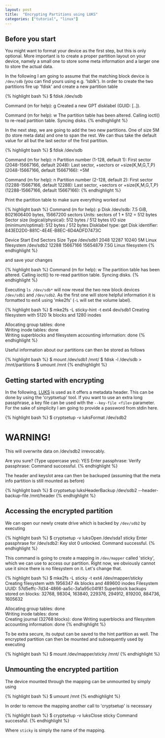 ```yaml
---
layout: post
title:  "Encrypting Partitions using LUKS"
categories: ["tutorial", "linux"]
---
```


Before you start
----------------
You might want to format your device as the first step, but this is only optional.
More important is to create a proper partition layout on your device, namely a small one to store some meta information and a larger one to store the actual data.

In the following I am going to assume that the matching block device is `/dev/sdb` (you can find yours using e.g. 'lsblk').
In order to create the two partitions fire up 'fdisk' and create a new partition table

{% highlight bash %}
$ fdisk /dev/sdb

Command (m for help): g
Created a new GPT disklabel (GUID: [..]).

Command (m for help): w
The partition table has been altered.
Calling ioctl() to re-read partition table.
Syncing disks.
{% endhighlight %}

In the next step, we are going to add the two new partitions. One of size 5M (to store meta data) and one to span the rest. We can thus take the default value for all but the last sector of the first partition.

{% highlight bash %}
$ fdisk /dev/sdb

Command (m for help): n
Partition number (1-128, default 1):
First sector (2048-15667166, default 2048):
Last sector, +sectors or +size{K,M,G,T,P} (2048-15667166, default 15667166): +5M

Command (m for help): n
Partition number (2-128, default 2): 
First sector (12288-15667166, default 12288):
Last sector, +sectors or +size{K,M,G,T,P} (12288-15667166, default 15667166):
{% endhighlight %}

Print the partition table to make sure everything worked out

{% highlight bash %}
Command (m for help): p
Disk /dev/sdb: 7.5 GiB, 8021606400 bytes, 15667200 sectors
Units: sectors of 1 * 512 = 512 bytes
Sector size (logical/physical): 512 bytes / 512 bytes
I/O size (minimum/optimal): 512 bytes / 512 bytes
Disklabel type: gpt
Disk identifier: 843ED2D0-881C-4E4E-B8EC-6D4ADFD7473C

Device     Start      End  Sectors  Size Type
/dev/sdb1   2048    12287    10240    5M Linux filesystem
/dev/sdb2  12288 15667166 15654879  7.5G Linux filesystem
{% endhighlight %}

and save your changes

{% highlight bash %}
Command (m for help): w
The partition table has been altered.
Calling ioctl() to re-read partition table.
Syncing disks.
{% endhighlight %}

Executing `ls /dev/sdb*` will now reveal the two new block devices `/dev/sdb1` and `/dev/sdb2`.
As the first one will store helpful information it is formatted to ext4 using 'mke2fs' (`-L` will set the volume label).

{% highlight bash %}
$ mke2fs -L sticky-hint -t ext4 dev/sdb1
Creating filesystem with 5120 1k blocks and 1280 inodes

Allocating group tables: done                            
Writing inode tables: done                            
Writing superblocks and filesystem accounting information: done
{% endhighlight %}

Useful information about our partitions can then be stored as follows

{% highlight bash %}
$ mount /dev/sdb1 /mnt/
$ fdisk -l /dev/sdb > /mnt/partitions
$ umount /mnt
{% endhighlight %}


Getting started with encrypting
-------------------------------
In the following, [LUKS](http://en.wikipedia.org/wiki/Linux_Unified_Key_Setup) is used as it offers a metadata header.
This can be done by using the 'cryptsetup' tool. If you want to use an extra long passphrase, a key file can be used with the `--key-file <file>` parameter. For the sake of simplicity I am going to provide a password from stdin here.

{% highlight bash %}
$ cryptsetup -v luksFormat /dev/sdb2

WARNING!
========
This will overwrite data on /dev/sdb2 irrevocably.

Are you sure? (Type uppercase yes): YES
Enter passphrase: 
Verify passphrase:
Command successful.
{% endhighlight %}

The header and keyslot area can then be backuped (assuming that the meta info partition is still mounted as before)

{% highlight bash %}
$ cryptsetup luksHeaderBackup /dev/sdb2 --header-backup-file /mnt/header
{% endhighlight %}


Accessing the encrypted partition
---------------------------------
We can open our newly create drive which is backed by `/dev/sdb2` by executing

{% highlight bash %}
$ cryptsetup -v luksOpen /dev/sda1 sticky
Enter passphrase for /dev/sdb2: 
Key slot 0 unlocked.
Command successful.
{% endhighlight %}

This command is going to create a mapping in `/dev/mapper` called 'sticky', which we can use to access our partition.
Right now, we obviously cannot use it since there is no filesystem on it. Let's change that.

{% highlight bash %}
$ mke2fs -L sticky -t ext4 /dev/mapper/sticky
Creating filesystem with 1956347 4k blocks and 489600 inodes
Filesystem UUID: 57d5effc-7d34-4866-aa5c-3a1a95c04f81
Superblock backups stored on blocks: 
    32768, 98304, 163840, 229376, 294912, 819200, 884736, 1605632

Allocating group tables: done                            
Writing inode tables: done                            
Creating journal (32768 blocks): done
Writing superblocks and filesystem accounting information: done
{% endhighlight %}

To be extra secure, its output can be saved to the hint partition as well.
The encrypted partition can then be mounted and subsequently used by executing

{% highlight bash %}
$ mount /dev/mapper/sticky /mnt/
{% endhighlight %}


Unmounting the encrypted partition
----------------------------------
The device mounted through the mapping can be unmounted by simply using

{% highlight bash %}
$ umount /mnt
{% endhighlight %}

In order to remove the mapping another call to 'cryptsetup' is necessary

{% highlight bash %}
$ cryptsetup -v luksClose sticky
Command successful.
{% endhighlight %}

Where `sticky` is simply the name of the mapping.
